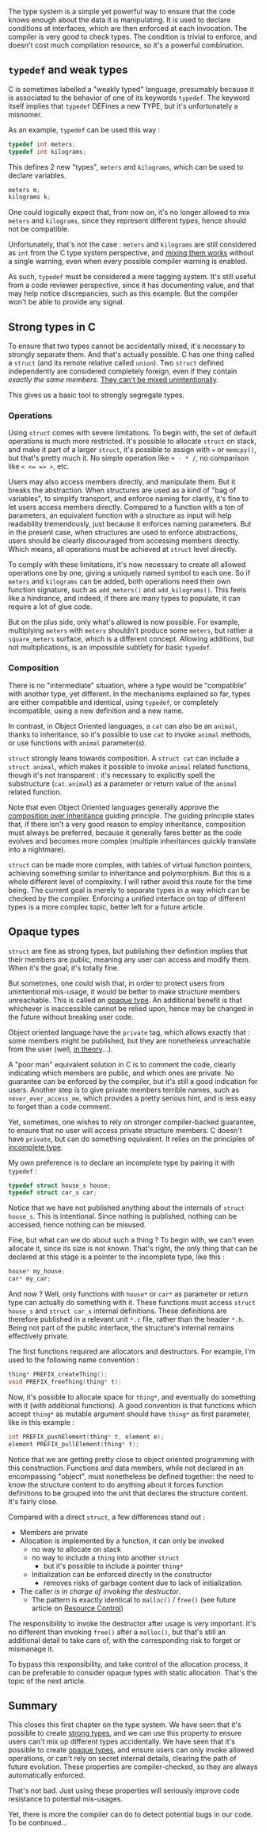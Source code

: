 
The type system is a simple yet powerful way to ensure that the code knows enough about the data it is manipulating. It is used to declare conditions at interfaces, which are then enforced at each invocation.
The compiler is very good to check types. The condition is trivial to enforce, and doesn't cost much compilation resource, so it's a powerful combination.

## `typedef` and weak types

C is sometimes labelled a "weakly typed" language, presumably because it is associated to the behavior of one of its keywords `typedef`.
The keyword itself implies that `typedef` DEFines a new TYPE, but it's unfortunately a misnomer.

As an example, `typedef` can be used this way :
```C
typedef int meters;
typedef int kilograms;
```
This defines 2 new "types", `meters` and `kilograms`, which can be used to declare variables.
```C
meters m;
kilograms k;
```
One could logically expect that, from now on, it's no longer allowed to mix `meters` and `kilograms`, since they represent different types, hence should not be compatible.

Unfortunately, that's not the case : `meters` and `kilograms` are still considered as `int` from the C type system perspective, and [mixing them works](https://godbolt.org/z/UOFA0g) without a single warning, even when every possible compiler warning is enabled.

As such, `typedef` must be considered a mere tagging system. It's still useful from a code reviewer perspective, since it has documenting value, and that may help notice discrepancies, such as this example. But the compiler won't be able to provide any signal.

## Strong types in C

To ensure that two types cannot be accidentally mixed, it's necessary to strongly separate them. And that's actually possible.
C has one thing called a `struct` (and its remote relative called `union`).
Two `struct` defined independently are considered completely foreign, even if they contain _exactly the same members_.
[They can't be mixed unintentionally](https://godbolt.org/z/UVdyLi).

This gives us a basic tool to strongly segregate types.

### Operations

Using `struct` comes with severe limitations. To begin with, the set of default operations is much more restricted. It's possible to allocate `struct` on stack, and make it part of a larger `struct`, it's possible to assign with `=` or `memcpy()`, but that's pretty much it. No simple operation like `+ - * /`, no comparison like `< <= => >`, etc.

Users may also access members directly, and manipulate them. But it breaks the abstraction.
When structures are used as a kind of "bag of variables", to simplify transport, and enforce naming for clarity, it's fine to let users access members directly. Compared to a function with a ton of parameters, an equivalent function with a structure as input will help readability tremendously, just because it enforces naming parameters.
But in the present case, when structures are used to enforce abstractions, users should be clearly discouraged from accessing members directly. Which means, all operations must be achieved at `struct` level directly.

To comply with these limitations, it's now necessary to create all allowed operations one by one, giving a uniquely named symbol to each one. So if `meters` and `kilograms` can be added, both operations need their own function signature, such as `add_meters()` and `add_kilograms()`. This feels like a hindrance, and indeed, if there are many types to populate, it can require a lot of glue code.

But on the plus side, only what's allowed is now possible. For example, multiplying `meters` with `meters` shouldn't produce some `meters`, but rather a `square_meters` surface, which is a different concept. Allowing additions, but not multiplications, is an impossible subtlety for basic `typedef`.

### Composition

There is no "intermediate" situation, where a type would be "compatible" with another type, yet different. In the mechanisms explained so far, types are either compatible and identical, using `typedef`, or completely incompatible, using a new definition and a new name.

In contrast, in Object Oriented languages, a `cat` can also be an `animal`, thanks to inheritance, so it's possible to use `cat` to invoke `animal` methods, or use functions with `animal` parameter(s).

`struct` strongly leans towards composition. A `struct cat` can include a `struct animal`, which makes it possible to invoke `animal` related functions, though it's not transparent : it's necessary to explicitly spell the substructure (`cat.animal`) as a parameter or return value of the `animal` related function.

Note that even Object Oriented languages generally approve the [composition over inheritance](https://en.wikipedia.org/wiki/Composition_over_inheritance) guiding principle. The guiding principle states that, if there isn't a very good reason to employ inheritance, composition must always be preferred, because it generally fares better as the code evolves and becomes more complex (multiple inheritances quickly translate into a nightmare).

`struct` can be made more complex, with tables of virtual function pointers, achieving something similar to inheritance and polymorphism. But this is a whole different level of complexity. I will rather avoid this route for the time being. The current goal is merely to separate types in a way which can be checked by the compiler. Enforcing a unified interface on top of different types is a more complex topic, better left for a future article.

## Opaque types

`struct` are fine as strong types, but publishing their definition implies that their members are public, meaning any user can access and modify them.
When it's the goal, it's totally fine.

But sometimes, one could wish that, in order to protect users from unintentional mis-usage, it would be better to make structure members unreachable. This is called an [opaque type](https://en.wikipedia.org/wiki/Opaque_data_type). An additional benefit is that whichever is inaccessible cannot be relied upon, hence may be changed in the future without breaking user code.

Object oriented language have the `private` tag, which allows exactly that : some members might be published, but they are nonetheless unreachable from the user (well, [in theory](http://bloglitb.blogspot.com/2011/12/access-to-private-members-safer.html)...).

A "poor man" equivalent solution in C is to comment the code, clearly indicating which members are public, and which ones are private. No guarantee can be enforced by the compiler, but it's still a good indication for users.
Another step is to give private members terrible names, such as `never_ever_access_me`, which provides a pretty serious hint, and is less easy to forget than a code comment.

Yet, sometimes, one wishes to rely on stronger compiler-backed guarantee, to ensure that no user will access private structure members. C doesn't have `private`, but can do something equivalent.
It relies on the principles of [incomplete type](https://docs.oracle.com/cd/E19205-01/819-5265/bjals/index.html).

My own preference is to declare an incomplete type by pairing it with `typedef` :
```C
typedef struct house_s house;
typedef struct car_s car;
```

Notice that we have not published anything about the internals of `struct house_s`. This is intentional. Since nothing is published, nothing can be accessed, hence nothing can be misused.

Fine, but what can we do about such a thing ? To begin with, we can't even allocate it, since its size is not known.
That's right, the only thing that can be declared at this stage is a pointer to the incomplete type, like this :
```C
house* my_house;
car* my_car;
```

And now ?
Well, only functions with `house*` or `car*` as parameter or return type can actually do something with it.
These functions must access `struct house_s` and `struct car_s` internal definitions. These definitions are therefore published in a relevant unit `*.c` file, rather than the header `*.h`. Being not part of the public interface, the structure's internal remains effectively private.

The first functions required are allocators and destructors.
For example, I'm used to the following name convention :
```C
thing* PREFIX_createThing();
void PREFIX_freeThing(thing* t);
```

Now, it's possible to allocate space for `thing*`, and eventually do something with it (with additional functions).
A good convention is that functions which accept `thing*` as mutable argument should have `thing*` as first parameter, like in this example :
```C
int PREFIX_pushElement(thing* t, element e);
element PREFIX_pullElement(thing* t);
```
Notice that we are getting pretty close to object oriented programming with this construction. Functions and data members, while not declared in an encompassing "object", must nonetheless be defined together: the need to know the structure content to do anything about it forces function definitions to be grouped  into the unit that declares the structure content. It's fairly close.

Compared with a direct `struct`, a few differences stand out :
- Members are private
- Allocation is implemented by a function, it can only be invoked
 	- no way to allocate on stack
 	- no way to include a `thing` into another `struct`
 	     - but it's possible to include a pointer `thing*`
    - Initialization can be enforced directly in the constructor
        - removes risks of garbage content due to lack of initialization.
- The caller _is in charge of invoking the destructor_.
    - The pattern is exactly identical to `malloc()` / `free()` (see future article on [Resource Control]())

The responsibility to invoke the destructor after usage is very important.
It's no different than invoking `free()` after a `malloc()`,
but that's still an additional detail to take care of, with the corresponding risk to forget or mismanage it.

To bypass this responsibility, and take control of the allocation process, it can be preferable to consider opaque types with static allocation. That's the topic of the next article.

## Summary

This closes this first chapter on the type system. We have seen that it's possible to create [strong types](https://en.wikipedia.org/wiki/Strong_and_weak_typing), and we can use this property to ensure users can't mix up different types accidentally. We have seen that it's possible to create [opaque types](https://en.wikipedia.org/wiki/Opaque_data_type), and ensure users can only invoke allowed operations, or can't rely on secret internal details, clearing the path of future evolution. These properties are compiler-checked, so they are always automatically enforced.

That's not bad. Just using these properties will seriously improve code resistance to potential mis-usages.

Yet, there is more the compiler can do to detect potential bugs in our code. To be continued...
